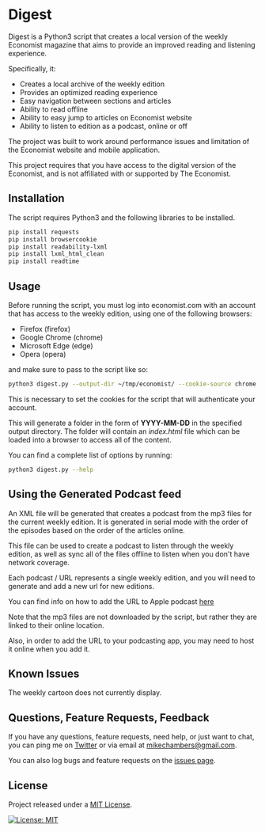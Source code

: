 # Digest

Digest is a Python3 script that creates a local version of the weekly Economist magazine that aims to provide an improved reading and listening experience.

Specifically, it:

* Creates a local archive of the weekly edition
* Provides an optimized reading experience
* Easy navigation between sections and articles
* Ability to read offline
* Ability to easy jump to articles on Economist website
* Ability to listen to edition as a podcast, online or off

The project was built to work around performance issues and limitation of the Economist website and mobile application. 

This project requires that you have access to the digital version of the Economist, and is not affiliated with or supported by The Economist.

## Installation

The script requires Python3 and the following libraries to be installed.

```bash
pip install requests
pip install browsercookie
pip install readability-lxml
pip install lxml_html_clean
pip install readtime
```

## Usage

Before running the script, you must log into economist.com with an account that has access to the weekly edition, using one of the following browsers:

* Firefox (firefox)
* Google Chrome (chrome)
* Microsoft Edge (edge)
* Opera (opera)

and make sure to pass to the script like so:

```bash
python3 digest.py --output-dir ~/tmp/economist/ --cookie-source chrome
```

This is necessary to set the cookies for the script that will authenticate your account.

This will generate a folder in the form of **YYYY-MM-DD** in the specified output directory. The folder will contain an *index.html* file which can be loaded into a browser to access all of the content.

You can find a complete list of options by running:

```bash
python3 digest.py --help
```

## Using the Generated Podcast feed

An XML file will be generated that creates a podcast from the mp3 files for the current weekly edition. It is generated in serial mode with the order of the episodes based on the order of the articles online.

This file can be used to create a podcast to listen through the weekly edition, as well as sync all of the files offline to listen when you don't have network coverage.

Each podcast / URL represents a single weekly edition, and you will need to generate and add a new url for new editions.

You can find info on how to add the URL to Apple podcast [here](https://podcasters.apple.com/support/828-test-your-podcast)

Note that the mp3 files are not downloaded by the script, but rather they are linked to their online location.

Also, in order to add the URL to your podcasting app, you may need to host it online when you add it.

## Known Issues

The weekly cartoon does not currently display.

## Questions, Feature Requests, Feedback

If you have any questions, feature requests, need help, or just want to chat, you can ping me on [Twitter](https://twitter.com/mesh) or via email at [mikechambers@gmail.com](mailto:mikechambers@gmail.com).

You can also log bugs and feature requests on the [issues page](https://github.com/mikechambers/digest/issues).

## License

Project released under a [MIT License](LICENSE.md).

[![License: MIT](https://img.shields.io/badge/License-MIT-orange.svg)](LICENSE.md)

